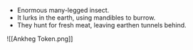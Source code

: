 - Enormous many-legged insect.
- It lurks in the earth, using mandibles to burrow.
- They hunt for fresh meat, leaving earthen tunnels behind.


![[Ankheg Token.png]]